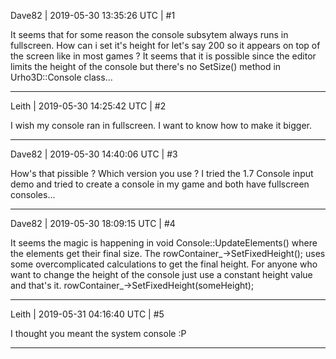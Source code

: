 Dave82 | 2019-05-30 13:35:26 UTC | #1

It seems that for some reason the console subsytem always runs in fullscreen. How can i set it's height for let's say 200 so it appears on top of the screen like in most games ? It seems that it is possible since the editor limits the height of the console but there's no SetSize() method in Urho3D::Console class...

-------------------------

Leith | 2019-05-30 14:25:42 UTC | #2

I wish my console ran in fullscreen. I want to know how to make it bigger.

-------------------------

Dave82 | 2019-05-30 14:40:06 UTC | #3

How's that pissible ? Which version you use ? I tried the 1.7 Console input demo and tried to create a console in my game and both have fullscreen consoles...

-------------------------

Dave82 | 2019-05-30 18:09:15 UTC | #4

It seems the magic is happening in void Console::UpdateElements()
where the elements get their final size. The  rowContainer_->SetFixedHeight(); uses some overcomplicated calculations to get the final height. For anyone who want to change the height of the console just use a constant height value and that's it. 
 rowContainer_->SetFixedHeight(someHeight);

-------------------------

Leith | 2019-05-31 04:16:40 UTC | #5

I thought you meant the system console :P

-------------------------


